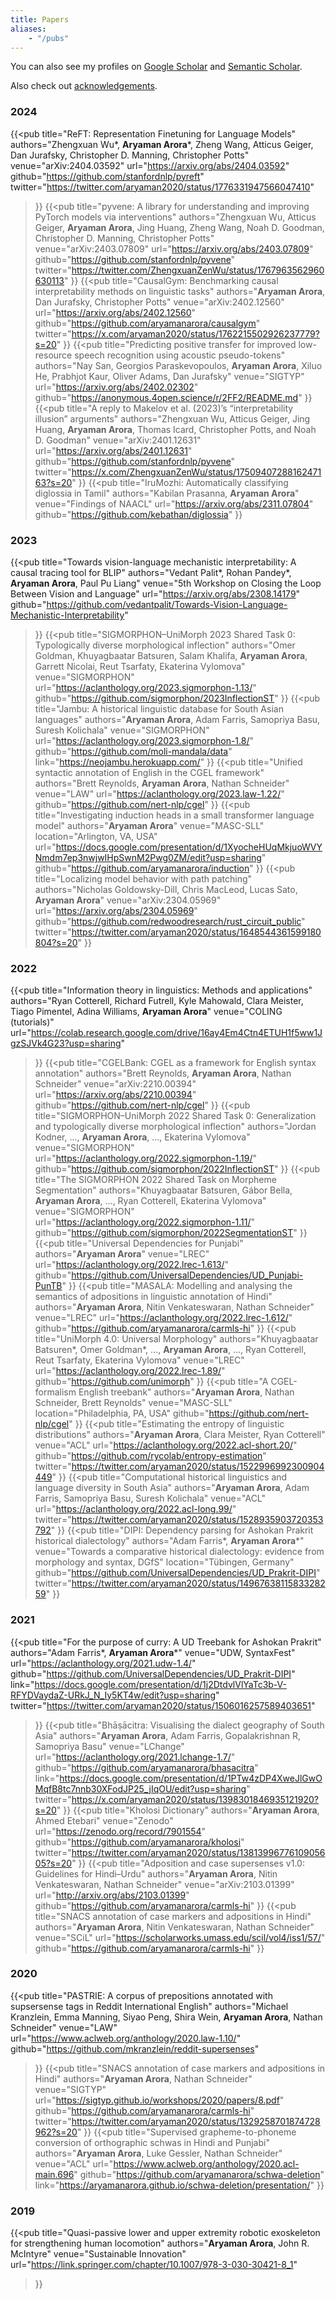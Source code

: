 ```yaml
---
title: Papers
aliases:
    - "/pubs"
---
```


You can also see my profiles on [Google Scholar](https://scholar.google.com/citations?user=0-4GKw8AAAAJ&hl=en) and [Semantic Scholar](https://www.semanticscholar.org/author/Aryaman-Arora/1575802390).

Also check out [acknowledgements](/acks).

### 2024
{{<pub
    title="ReFT: Representation Finetuning for Language Models"
    authors="Zhengxuan Wu\*, **Aryaman Arora**\*, Zheng Wang, Atticus Geiger, Dan Jurafsky, Christopher D. Manning, Christopher Potts"
    venue="arXiv:2404.03592"
    url="https://arxiv.org/abs/2404.03592"
    github="https://github.com/stanfordnlp/pyreft"
    twitter="https://twitter.com/aryaman2020/status/1776331947566047410"
>}}
{{<pub
    title="pyvene: A library for understanding and improving PyTorch models via interventions"
    authors="Zhengxuan Wu, Atticus Geiger, **Aryaman Arora**, Jing Huang, Zheng Wang, Noah D. Goodman, Christopher D. Manning, Christopher Potts"
    venue="arXiv:2403.07809"
    url="https://arxiv.org/abs/2403.07809"
    github="https://github.com/stanfordnlp/pyvene"
    twitter="https://twitter.com/ZhengxuanZenWu/status/1767963562960630113"
>}}
{{<pub
    title="CausalGym: Benchmarking causal interpretability methods on linguistic tasks"
    authors="**Aryaman Arora**, Dan Jurafsky, Christopher Potts"
    venue="arXiv:2402.12560"
    url="https://arxiv.org/abs/2402.12560"
    github="https://github.com/aryamanarora/causalgym"
    twitter="https://x.com/aryaman2020/status/1762215502926237779?s=20"
>}}
{{<pub
    title="Predicting positive transfer for improved low-resource speech recognition using acoustic pseudo-tokens"
    authors="Nay San, Georgios Paraskevopoulos, **Aryaman Arora**, Xiluo He, Prabhjot Kaur, Oliver Adams, Dan Jurafsky"
    venue="SIGTYP"
    url="https://arxiv.org/abs/2402.02302"
    github="https://anonymous.4open.science/r/2FF2/README.md"
>}}
{{<pub
    title="A reply to Makelov et al. (2023)’s “interpretability illusion” arguments"
    authors="Zhengxuan Wu, Atticus Geiger, Jing Huang, **Aryaman Arora**, Thomas Icard, Christopher Potts, and Noah D. Goodman"
    venue="arXiv:2401.12631"
    url="https://arxiv.org/abs/2401.12631"
    github="https://github.com/stanfordnlp/pyvene"
    twitter="https://x.com/ZhengxuanZenWu/status/1750940728816247163?s=20"
>}}
{{<pub
    title="IruMozhi: Automatically classifying diglossia in Tamil"
    authors="Kabilan Prasanna, **Aryaman Arora**"
    venue="Findings of NAACL"
    url="https://arxiv.org/abs/2311.07804"
    github="https://github.com/kebathan/diglossia"
>}}

### 2023
{{<pub
    title="Towards vision-language mechanistic interpretability: A causal tracing tool for BLIP"
    authors="Vedant Palit\*, Rohan Pandey\*, **Aryaman Arora**, Paul Pu Liang"
    venue="5th Workshop on Closing the Loop Between Vision and Language"
    url="https://arxiv.org/abs/2308.14179"
    github="https://github.com/vedantpalit/Towards-Vision-Language-Mechanistic-Interpretability"
>}}
{{<pub
    title="SIGMORPHON–UniMorph 2023 Shared Task 0: Typologically diverse morphological inflection"
    authors="Omer Goldman, Khuyagbaatar Batsuren, Salam Khalifa, **Aryaman Arora**, Garrett Nicolai, Reut Tsarfaty, Ekaterina Vylomova"
    venue="SIGMORPHON"
    url="https://aclanthology.org/2023.sigmorphon-1.13/"
    github="https://github.com/sigmorphon/2023InflectionST"
>}}
{{<pub
    title="Jambu: A historical linguistic database for South Asian languages"
    authors="**Aryaman Arora**, Adam Farris, Samopriya Basu, Suresh Kolichala"
    venue="SIGMORPHON"
    url="https://aclanthology.org/2023.sigmorphon-1.8/"
    github="https://github.com/moli-mandala/data"
    link="https://neojambu.herokuapp.com/"
>}}
{{<pub
    title="Unified syntactic annotation of English in the CGEL framework"
    authors="Brett Reynolds, **Aryaman Arora**, Nathan Schneider"
    venue="LAW"
    url="https://aclanthology.org/2023.law-1.22/"
    github="https://github.com/nert-nlp/cgel"
>}}
{{<pub
    title="Investigating induction heads in a small transformer language model"
    authors="**Aryaman Arora**"
    venue="MASC-SLL"
    location="Arlington, VA, USA"
    url="https://docs.google.com/presentation/d/1XyocheHUqMkjuoWVYNmdm7ep3nwjwIHpSwnM2Pwg0ZM/edit?usp=sharing"
    github="https://github.com/aryamanarora/induction"
>}}
{{<pub
    title="Localizing model behavior with path patching"
    authors="Nicholas Goldowsky-Dill, Chris MacLeod, Lucas Sato, **Aryaman Arora**"
    venue="arXiv:2304.05969"
    url="https://arxiv.org/abs/2304.05969"
    github="https://github.com/redwoodresearch/rust_circuit_public"
    twitter="https://twitter.com/aryaman2020/status/1648544361599180804?s=20"
>}}

### 2022

{{<pub
    title="Information theory in linguistics: Methods and applications"
    authors="Ryan Cotterell, Richard Futrell, Kyle Mahowald, Clara Meister, Tiago Pimentel, Adina Williams, **Aryaman Arora**"
    venue="COLING (tutorials)"
    url="https://colab.research.google.com/drive/16ay4Em4Ctn4ETUH1f5ww1JgzSJVk4G23?usp=sharing"
>}}
{{<pub
    title="CGELBank: CGEL as a framework for English syntax annotation"
    authors="Brett Reynolds, **Aryaman Arora**, Nathan Schneider"
    venue="arXiv:2210.00394"
    url="https://arxiv.org/abs/2210.00394"
    github="https://github.com/nert-nlp/cgel"
>}}
{{<pub
    title="SIGMORPHON–UniMorph 2022 Shared Task 0: Generalization and typologically diverse morphological inflection"
    authors="Jordan Kodner, ..., **Aryaman Arora**, ..., Ekaterina Vylomova"
    venue="SIGMORPHON"
    url="https://aclanthology.org/2022.sigmorphon-1.19/"
    github="https://github.com/sigmorphon/2022InflectionST"
>}}
{{<pub
    title="The SIGMORPHON 2022 Shared Task on Morpheme Segmentation"
    authors="Khuyagbaatar Batsuren, Gábor Bella, **Aryaman Arora**, ..., Ryan Cotterell, Ekaterina Vylomova"
    venue="SIGMORPHON"
    url="https://aclanthology.org/2022.sigmorphon-1.11/"
    github="https://github.com/sigmorphon/2022SegmentationST"
>}}
{{<pub
    title="Universal Dependencies for Punjabi"
    authors="**Aryaman Arora**"
    venue="LREC"
    url="https://aclanthology.org/2022.lrec-1.613/"
    github="https://github.com/UniversalDependencies/UD_Punjabi-PunTB"
>}}
{{<pub
    title="MASALA: Modelling and analysing the semantics of adpositions in linguistic annotation of Hindi"
    authors="**Aryaman Arora**, Nitin Venkateswaran, Nathan Schneider"
    venue="LREC"
    url="https://aclanthology.org/2022.lrec-1.612/"
    github="https://github.com/aryamanarora/carmls-hi"
>}}
{{<pub
    title="UniMorph 4.0: Universal Morphology"
    authors="Khuyagbaatar Batsuren*, Omer Goldman*, ..., **Aryaman Arora**, ..., Ryan Cotterell, Reut Tsarfaty, Ekaterina Vylomova"
    venue="LREC"
    url="https://aclanthology.org/2022.lrec-1.89/"
    github="https://github.com/unimorph"
>}}
{{<pub
    title="A CGEL-formalism English treebank"
    authors="**Aryaman Arora**, Nathan Schneider, Brett Reynolds"
    venue="MASC-SLL"
    location="Philadelphia, PA, USA"
    github="https://github.com/nert-nlp/cgel"
>}}
{{<pub
    title="Estimating the entropy of linguistic distributions"
    authors="**Aryaman Arora**, Clara Meister, Ryan Cotterell"
    venue="ACL"
    url="https://aclanthology.org/2022.acl-short.20/"
    github="https://github.com/rycolab/entropy-estimation"
    twitter="https://twitter.com/aryaman2020/status/1522996992300904449"
>}}
{{<pub
    title="Computational historical linguistics and language diversity in South Asia"
    authors="**Aryaman Arora**, Adam Farris, Samopriya Basu, Suresh Kolichala"
    venue="ACL"
    url="https://aclanthology.org/2022.acl-long.99/"
    twitter="https://twitter.com/aryaman2020/status/1528935903720353792"
>}}
{{<pub
    title="DIPI: Dependency parsing for Ashokan Prakrit historical dialectology"
    authors="Adam Farris\*, **Aryaman Arora**\*"
    venue="Towards a comparative historical dialectology: evidence from morphology and syntax, DGfS"
    location="Tübingen, Germany"
    github="https://github.com/UniversalDependencies/UD_Prakrit-DIPI"
    twitter="https://twitter.com/aryaman2020/status/1496763811583328259"
>}}

### 2021

{{<pub
    title="For the purpose of curry: A UD Treebank for Ashokan Prakrit"
    authors="Adam Farris\*, **Aryaman Arora**\*"
    venue="UDW, SyntaxFest"
    url="https://aclanthology.org/2021.udw-1.4/"
    github="https://github.com/UniversalDependencies/UD_Prakrit-DIPI"
    link="https://docs.google.com/presentation/d/1j2DtdvlVlYaTc3b-V-RFYDVaydaZ-URkJ_N_Iy5KT4w/edit?usp=sharing"
    twitter="https://twitter.com/aryaman2020/status/1506016257589403651"
>}}
{{<pub
    title="Bhāṣācitra: Visualising the dialect geography of South Asia"
    authors="**Aryaman Arora**, Adam Farris, Gopalakrishnan R, Samopriya Basu"
    venue="LChange"
    url="https://aclanthology.org/2021.lchange-1.7/"
    github="https://github.com/aryamanarora/bhasacitra"
    link="https://docs.google.com/presentation/d/1PTw4zDP4XweJlGwOMqfB8tc7nnb30XFodJP25_jIqOU/edit?usp=sharing"
    twitter="https://x.com/aryaman2020/status/1398301846935121920?s=20"
>}}
{{<pub
    title="Kholosi Dictionary"
    authors="**Aryaman Arora**, Ahmed Etebari"
    venue="Zenodo"
    url="https://zenodo.org/record/7901554"
    github="https://github.com/aryamanarora/kholosi"
    twitter="https://twitter.com/aryaman2020/status/1381399677610905605?s=20"
>}}
{{<pub
    title="Adposition and case supersenses v1.0: Guidelines for Hindi–Urdu"
    authors="**Aryaman Arora**, Nitin Venkateswaran, Nathan Schneider"
    venue="arXiv:2103.01399"
    url="http://arxiv.org/abs/2103.01399"
    github="https://github.com/aryamanarora/carmls-hi"
>}}
{{<pub
    title="SNACS annotation of case markers and adpositions in Hindi"
    authors="**Aryaman Arora**, Nitin Venkateswaran, Nathan Schneider"
    venue="SCiL"
    url="https://scholarworks.umass.edu/scil/vol4/iss1/57/"
    github="https://github.com/aryamanarora/carmls-hi"
>}}

### 2020
{{<pub
    title="PASTRIE: A corpus of prepositions annotated with supsersense tags in Reddit International English"
    authors="Michael Kranzlein, Emma Manning, Siyao Peng, Shira Wein, **Aryaman Arora**, Nathan Schneider"
    venue="LAW"
    url="https://www.aclweb.org/anthology/2020.law-1.10/"
    github="https://github.com/mkranzlein/reddit-supersenses"
>}}
{{<pub
    title="SNACS annotation of case markers and adpositions in Hindi"
    authors="**Aryaman Arora**, Nathan Schneider"
    venue="SIGTYP"
    url="https://sigtyp.github.io/workshops/2020/papers/8.pdf"
    github="https://github.com/aryamanarora/carmls-hi"
    twitter="https://twitter.com/aryaman2020/status/1329258701874728962?s=20"
>}}
{{<pub
    title="Supervised grapheme-to-phoneme conversion of orthographic schwas in Hindi and Punjabi"
    authors="**Aryaman Arora**, Luke Gessler, Nathan Schneider"
    venue="ACL"
    url="https://www.aclweb.org/anthology/2020.acl-main.696"
    github="https://github.com/aryamanarora/schwa-deletion"
    link="https://aryamanarora.github.io/schwa-deletion/presentation/"
>}}

### 2019
{{<pub
    title="Quasi-passive lower and upper extremity robotic exoskeleton for strengthening human locomotion"
    authors="**Aryaman Arora**, John R. McIntyre"
    venue="Sustainable Innovation"
    url="https://link.springer.com/chapter/10.1007/978-3-030-30421-8_1"
>}}